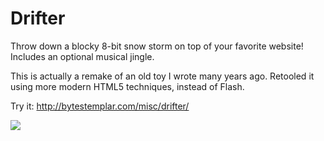 # Drifter

Throw down a blocky 8-bit snow storm on top of your favorite website!  Includes an optional musical jingle. 

This is actually a remake of an old toy I wrote many years ago. Retooled it using more modern HTML5 techniques, instead of Flash.

Try it: http://bytestemplar.com/misc/drifter/

<img src="http://i.imgur.com/8B4faiS.png">

